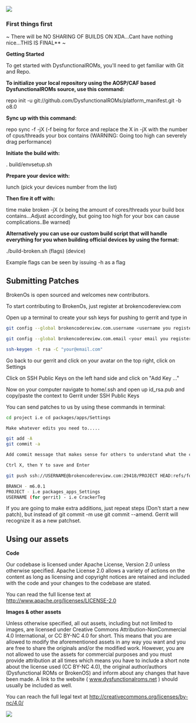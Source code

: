 <img src="https://raw.github.com/DysfunctionalROMs/platform_manifest/o8.0/broken.png">

### First things first ###
~ There will be NO SHARING OF BUILDS ON XDA...Cant have nothing nice...THIS IS FINAL** ~

**Getting Started**

To get started with DysfunctionalROMs, you'll need to get familiar with Git and Repo.

**To initialize your local repository using the AOSP/CAF based DysfunctionalROMs source, use this command:**

repo init -u git://github.com/DysfunctionalROMs/platform_manifest.git -b o8.0

**Sync up with this command:**

repo sync -f -jX (-f being for force and replace the X in -jX with the number of cpus/threads your box contains (WARNING: Going too high can severely drag performance)

**Initiate the build with:**

. build/envsetup.sh

**Prepare your device with:**

lunch (pick your devices number from the list)

**Then fire it off with:**

time make broken -jX (x being the amount of cores/threads your build box contains...Adjust accordingly, but going too high for your box can cause complications..Be warned)

**Alternatively you can use our custom build script that will handle everything for you when building official devices by using the format:**

./build-broken.sh (flags) (device)

Example flags can be seen by issuing -h as a flag

## Submitting Patches ##

BrokenOs is open sourced and welcomes new contributors.

To start contributing to BrokenOs, just register at brokencodereview.com

Open up a terminal to create your ssh keys for pushing to gerrit and type in

```bash
git config --global brokencodereview.com.username <username you registered with>

git config --global brokencodereview.com.email <your email you registered with>

ssh-keygen -t rsa -C "your@email.com"
```

Go back to our gerrit and click on your avatar on the top right, click on Settings

Click on SSH Public Keys on the left hand side and click on "Add Key ..."

Now on your computer navigate to home/.ssh and open up id_rsa.pub and copy/paste the context to Gerrit under SSH Public Keys

You can send patches to us by using these commands in terminal:

```bash
cd project i.e cd packages/apps/Settings

Make whatever edits you need to.....

git add -A
git commit -a

Add commit message that makes sense for others to understand what the commit is for

Ctrl X, then Y to save and Enter

git push ssh://USERNAME@brokencodereview.com:29418/PROJECT HEAD:refs/for/BRANCH

BRANCH - m6.0.1
PROJECT - i.e packages_apps_Settings
USERNAME (for gerrit) - i.e CrackerTeg
```

If you are going to make extra additions, just repeat steps (Don't start a new patch), but instead of git commit -m
use git commit --amend. Gerrit will recognize it as a new patchset.

## Using our assets ##

**Code**

Our codebase is licensed under Apache License, Version 2.0 unless otherwise specified. Apache License 2.0 allows a variety of actions on the content as long as licensing and copyright notices are retained and included with the code and your changes to the codebase are stated.

You can read the full license text at http://www.apache.org/licenses/LICENSE-2.0

**Images & other assets**

Unless otherwise specified, all out assets, including but not limited to images, are licensed under Creative Commons Attribution-NonCommercial 4.0 International, or CC BY-NC 4.0 for short. This means that you are allowed to modify the aforementioned assets in any way you want and you are free to share the originals and/or the modified work. However, you are not allowed to use the assets for commercial purposes and you must provide attribution at all times which means you have to include a short note about the license used (CC BY-NC 4.0), the original author/authors (Dysfunctional ROMs or BrokenOS) and inform about any changes that have been made. A link to the website ( www.dysfunctionalroms.net ) should usually be included as well.

You can reach the full legal text at http://creativecommons.org/licenses/by-nc/4.0/

<img src="https://raw.github.com/DysfunctionalROMs/platform_manifest/o8.0/BrokenBanner.png">

